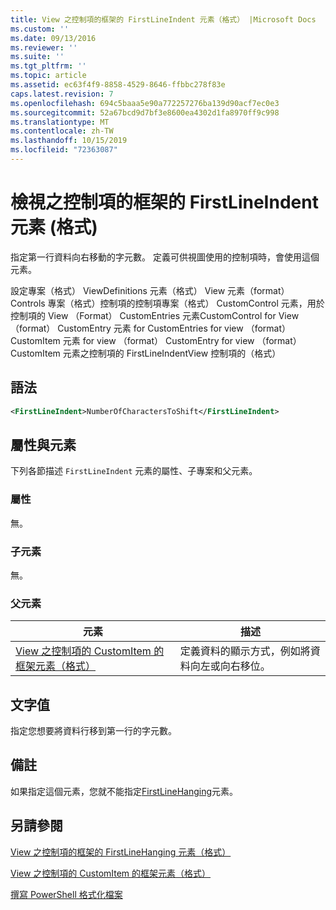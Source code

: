 ```yaml
---
title: View 之控制項的框架的 FirstLineIndent 元素（格式） |Microsoft Docs
ms.custom: ''
ms.date: 09/13/2016
ms.reviewer: ''
ms.suite: ''
ms.tgt_pltfrm: ''
ms.topic: article
ms.assetid: ec63f4f9-8858-4529-8646-ffbbc278f83e
caps.latest.revision: 7
ms.openlocfilehash: 694c5baaa5e90a772257276ba139d90acf7ec0e3
ms.sourcegitcommit: 52a67bcd9d7bf3e8600ea4302d1fa8970ff9c998
ms.translationtype: MT
ms.contentlocale: zh-TW
ms.lasthandoff: 10/15/2019
ms.locfileid: "72363087"
---
```

# <a name="firstlineindent-element-for-frame-for-controls-for-view-format"></a>檢視之控制項的框架的 FirstLineIndent 元素 (格式)

指定第一行資料向右移動的字元數。 定義可供視圖使用的控制項時，會使用這個元素。

設定專案（格式） ViewDefinitions 元素（格式） View 元素（format） Controls 專案（格式）控制項的控制項專案（格式） CustomControl 元素，用於控制項的 View （Format） CustomEntries 元素CustomControl for View （format） CustomEntry 元素 for CustomEntries for view （format） CustomItem 元素 for view （format） CustomEntry for view （format） CustomItem 元素之控制項的 FirstLineIndentView 控制項的（格式）

## <a name="syntax"></a>語法

```xml
<FirstLineIndent>NumberOfCharactersToShift</FirstLineIndent>
```

## <a name="attributes-and-elements"></a>屬性與元素

下列各節描述 `FirstLineIndent` 元素的屬性、子專案和父元素。

### <a name="attributes"></a>屬性

無。

### <a name="child-elements"></a>子元素

無。

### <a name="parent-elements"></a>父元素

|元素|描述|
|-------------|-----------------|
|[View 之控制項的 CustomItem 的框架元素（格式）](./frame-element-for-customitem-for-controls-for-view-format.md)|定義資料的顯示方式，例如將資料向左或向右移位。|

## <a name="text-value"></a>文字值

指定您想要將資料行移到第一行的字元數。

## <a name="remarks"></a>備註

如果指定這個元素，您就不能指定[FirstLineHanging](./firstlinehanging-element-for-frame-for-controls-for-view-format.md)元素。

## <a name="see-also"></a>另請參閱

[View 之控制項的框架的 FirstLineHanging 元素（格式）](./firstlinehanging-element-for-frame-for-controls-for-view-format.md)

[View 之控制項的 CustomItem 的框架元素（格式）](./frame-element-for-customitem-for-controls-for-view-format.md)

[撰寫 PowerShell 格式化檔案](./writing-a-powershell-formatting-file.md)
